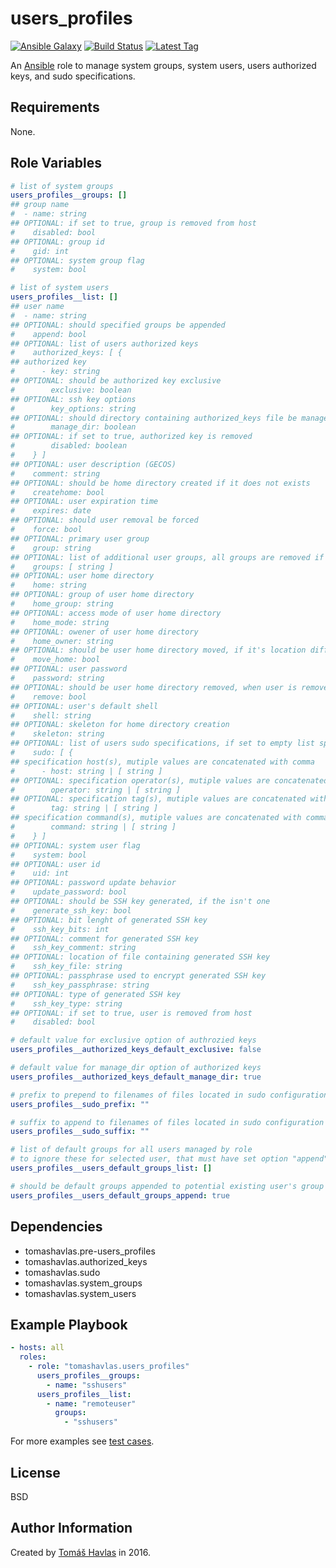 users_profiles
==============

[![Ansible Galaxy][galaxy_image]][galaxy_link]
[![Build Status][travis_image]][travis_link]
[![Latest Tag][tag_image]][tag_link]

An [Ansible](https://www.ansible.com/) role to manage system groups, system users, users authorized keys, and sudo specifications.

Requirements
------------

None.

Role Variables
--------------

```yaml
# list of system groups
users_profiles__groups: []
## group name
#  - name: string
## OPTIONAL: if set to true, group is removed from host
#    disabled: bool
## OPTIONAL: group id
#    gid: int
## OPTIONAL: system group flag
#    system: bool

# list of system users
users_profiles__list: []
## user name
#  - name: string
## OPTIONAL: should specified groups be appended
#    append: bool
## OPTIONAL: list of users authorized keys
#    authorized_keys: [ {
## authorized key
#      - key: string
## OPTIONAL: should be authorized key exclusive
#        exclusive: boolean
## OPTIONAL: ssh key options
#        key_options: string
## OPTIONAL: should directory containing authorized_keys file be managed by ansible
#        manage_dir: boolean
## OPTIONAL: if set to true, authorized key is removed
#        disabled: boolean
#    } ]
## OPTIONAL: user description (GECOS)
#    comment: string
## OPTIONAL: should be home directory created if it does not exists
#    createhome: bool
## OPTIONAL: user expiration time
#    expires: date
## OPTIONAL: should user removal be forced
#    force: bool
## OPTIONAL: primary user group
#    group: string
## OPTIONAL: list of additional user groups, all groups are removed if empty
#    groups: [ string ]
## OPTIONAL: user home directory
#    home: string
## OPTIONAL: group of user home directory
#    home_group: string
## OPTIONAL: access mode of user home directory
#    home_mode: string
## OPTIONAL: owener of user home directory
#    home_owner: string
## OPTIONAL: should be user home directory moved, if it's location differs
#    move_home: bool
## OPTIONAL: user password
#    password: string
## OPTIONAL: should be user home directory removed, when user is removed
#    remove: bool
## OPTIONAL: user's default shell
#    shell: string
## OPTIONAL: skeleton for home directory creation
#    skeleton: string
## OPTIONAL: list of users sudo specifications, if set to empty list specifications are removed
#    sudo: [ {
## specification host(s), mutiple values are concatenated with comma
#      - host: string | [ string ]
## OPTIONAL: specification operator(s), mutiple values are concatenated with comma
#        operator: string | [ string ]
## OPTIONAL: specification tag(s), mutiple values are concatenated with colon
#        tag: string | [ string ]
## specification command(s), mutiple values are concatenated with comma
#        command: string | [ string ]
#    } ]
## OPTIONAL: system user flag
#    system: bool
## OPTIONAL: user id
#    uid: int
## OPTIONAL: password update behavior
#    update_password: bool
## OPTIONAL: should be SSH key generated, if the isn't one
#    generate_ssh_key: bool
## OPTIONAL: bit lenght of generated SSH key
#    ssh_key_bits: int
## OPTIONAL: comment for generated SSH key
#    ssh_key_comment: string
## OPTIONAL: location of file containing generated SSH key
#    ssh_key_file: string
## OPTIONAL: passphrase used to encrypt generated SSH key
#    ssh_key_passphrase: string
## OPTIONAL: type of generated SSH key
#    ssh_key_type: string
## OPTIONAL: if set to true, user is removed from host
#    disabled: bool

# default value for exclusive option of authrozied keys
users_profiles__authorized_keys_default_exclusive: false

# default value for manage_dir option of authorized keys
users_profiles__authorized_keys_default_manage_dir: true

# prefix to prepend to filenames of files located in sudo configuration dropins directory
users_profiles__sudo_prefix: ""

# suffix to append to filenames of files located in sudo configuration dropins directory
users_profiles__sudo_suffix: ""

# list of default groups for all users managed by role
# to ignore these for selected user, that must have set option "append" to false in it's specification
users_profiles__users_default_groups_list: []

# should be default groups appended to potential existing user's group
users_profiles__users_default_groups_append: true
```

Dependencies
------------

- tomashavlas.pre-users_profiles
- tomashavlas.authorized_keys
- tomashavlas.sudo
- tomashavlas.system_groups
- tomashavlas.system_users

Example Playbook
----------------

```yaml
- hosts: all
  roles:
    - role: "tomashavlas.users_profiles"
      users_profiles__groups:
        - name: "sshusers"
      users_profiles__list:
        - name: "remoteuser"
          groups:
            - "sshusers"
```

For more examples see [test cases](https://github.com/tomashavlas/ansible-role-users_profiles/tree/master/tests).

License
-------

BSD

Author Information
------------------

Created by [Tomáš Havlas](https://github.com/tomashavlas) in 2016.

[galaxy_image]: https://img.shields.io/badge/galaxy-tomashavlas.users__profiles-blue.svg?style=flat
[galaxy_link]: https://galaxy.ansible.com/tomashavlas/users_profiles/
[tag_image]: https://img.shields.io/github/tag/tomashavlas/ansible-role-users_profiles.svg
[tag_link]: https://github.com/tomashavlas/ansible-role-users_profiles/tags
[travis_image]: https://travis-ci.org/tomashavlas/ansible-role-users_profiles.svg?branch=master
[travis_link]: https://travis-ci.org/tomashavlas/ansible-role-users_profiles/

